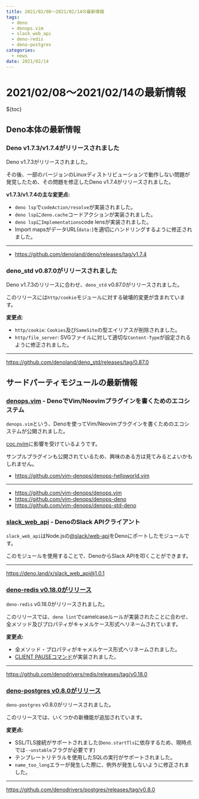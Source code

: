 ```yaml
---
title: 2021/02/08〜2021/02/14の最新情報
tags:
  - deno
  - denops.vim
  - slack_web_api
  - deno-redis
  - deno-postgres
categories:
  - news
date: 2021/02/14
---
```


# 2021/02/08〜2021/02/14の最新情報

${toc}

## Deno本体の最新情報

### Deno v1.7.3/v1.7.4がリリースされました

Deno v1.7.3がリリースされました。

その後、一部のバージョンのLinuxディストリビューションで動作しない問題が発覚したため、その問題を修正したDeno v1.7.4がリリースされました。

**v1.7.3/v1.7.4の主な変更点:**

* `deno lsp`で`codeAction/resolve`が実装されました。
* `deno lsp`に`deno.cache`コードアクションが実装されました。
* `deno lsp`に`Implementations`code lensが実装されました。
* Import mapsがデータURL(`data:`)を適切にハンドリングするように修正されました。

---

* https://github.com/denoland/deno/releases/tag/v1.7.4

### deno_std v0.87.0がリリースされました

Deno v1.7.3のリリースに合わせ、`deno_std` v0.87.0がリリースされました。

このリリースには`http/cookie`モジュールに対する破壊的変更が含まれています。

**変更点**:

* `http/cookie`: `Cookies`及び`SameSite`の型エイリアスが削除されました。
* `http/file_server`: SVGファイルに対して適切な`Content-Type`が設定されるように修正されました。

---

https://github.com/denoland/deno_std/releases/tag/0.87.0

## サードパーティモジュールの最新情報

### [denops.vim](https://github.com/vim-denops/denops.vim) - DenoでVim/Neovimプラグインを書くためのエコシステム

`denops.vim`という、Denoを使ってVim/Neovimプラグインを書くためのエコシステムが公開されました。

[coc.nvim](https://github.com/neoclide/coc.nvim)に影響を受けているようです。

サンプルプラグインも公開されているため、興味のある方は見てみるとよいかもしれません。

* https://github.com/vim-denops/denops-helloworld.vim

---

* https://github.com/vim-denops/denops.vim
* https://github.com/vim-denops/denops-deno
* https://github.com/vim-denops/denops-std-deno

### [slack_web_api](https://deno.land/x/slack_web_api@1.0.1) - DenoのSlack APIクライアント

`slack_web_api`はNode.jsの[@slack/web-api](https://www.npmjs.com/package/@slack/web-api)をDenoにポートしたモジュールです。

このモジュールを使用することで、DenoからSlack APIを叩くことができます。

---

https://deno.land/x/slack_web_api@1.0.1

### [deno-redis v0.18.0がリリース](https://github.com/denodrivers/redis/releases/tag/v0.18.0)

`deno-redis` v0.18.0がリリースされました。

このリリースでは、`deno lint`でcamelcaseルールが実装されたことに合わせ、全メソッド及びプロパティがキャメルケース形式へリネームされています。

**変更点:**

* 全メソッド・プロパティがキャメルケース形式へリネームされました。
* [CLIENT PAUSEコマンド](https://redis.io/commands/client-pause)が実装されました。

---

https://github.com/denodrivers/redis/releases/tag/v0.18.0

### [deno-postgres v0.8.0がリリース](https://github.com/denodrivers/postgres/releases/tag/v0.8.0)

`deno-postgres` v0.8.0がリリースされました。

このリリースでは、いくつかの新機能が追加されています。

**変更点:**

- SSL/TLS接続がサポートされました(`Deno.startTls`に依存するため、現時点では`--unstable`フラグが必要です)
- テンプレートリテラルを使用したSQLの実行がサポートされました。
- `name_too_long`エラーが発生した際に、例外が発生しないように修正されました。

---

https://github.com/denodrivers/postgres/releases/tag/v0.8.0
